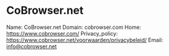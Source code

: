 
# CoBrowser.net

Name: CoBrowser.net
Domain: cobrowser.com
Home: https://www.cobrowser.com/
Privacy_policy: https://www.cobrowser.net/voorwaarden/privacybeleid/
Email: info@cobrowser.net
